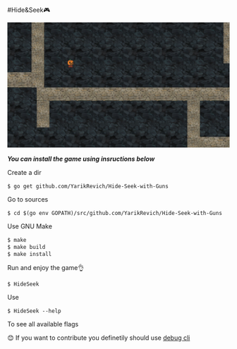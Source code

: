 #Hide&Seek🎮

![](preview.png)

**_You can install the game using insructions below_**

Create a dir

```
$ go get github.com/YarikRevich/Hide-Seek-with-Guns
```

Go to sources
```
$ cd $(go env GOPATH)/src/github.com/YarikRevich/Hide-Seek-with-Guns
```

Use GNU Make

```
$ make 
$ make build
$ make install
```

Run and enjoy the game👌

```
$ HideSeek
```

Use 

```
$ HideSeek --help
```

To see all available flags

😊 If you want to contribute you definetily should use [debug cli](DEBUG.md)


